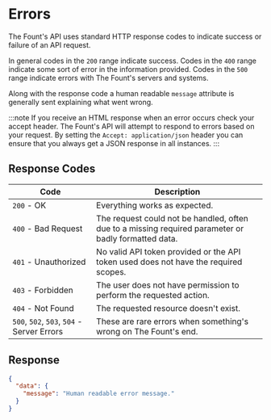 
# Errors

The Fount's API uses standard HTTP response codes to indicate success or failure of an API request.

In general codes in the `200` range indicate success. Codes in the `400` range indicate some sort of error in the
information provided. Codes in the `500` range indicate errors with The Fount's servers and systems.

Along with the response code a human readable `message` attribute is generally sent explaining what went wrong.

:::note
If you receive an HTML response when an error occurs check your accept header. The Fount's API will attempt to respond to errors based on your request. By setting the `Accept: application/json` header you can ensure that you always get a JSON response in all instances.
:::

## Response Codes

| Code                                       | Description                                                                                          |
|--------------------------------------------|------------------------------------------------------------------------------------------------------|
| `200` - OK                                 | Everything works as expected.                                                                        |
| `400` - Bad Request                        | The request could not be handled, often due to a missing required parameter or badly formatted data. |
| `401` - Unauthorized                       | No valid API token provided or the API token used does not have the required scopes.                 |
| `403` - Forbidden                          | The user does not have permission to perform the requested action.                                   |
| `404` - Not Found                          | The requested resource doesn't exist.                                                                |
| `500`, `502`, `503`, `504` - Server Errors | These are rare errors when something's wrong on The Fount's end.                                     |

## Response

```json
{
  "data": {
    "message": "Human readable error message."
  }
}
```
